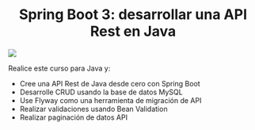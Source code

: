 <h1 align="center">Spring Boot 3: desarrollar una API Rest en Java</h1>

<img src="https://img.shields.io/badge/STATUS-FINALIZADO-green" display="inline" >


Realice este curso para Java y:
- Cree una API Rest de Java desde cero con Spring Boot
- Desarrolle CRUD usando la base de datos MySQL
- Use Flyway como una herramienta de migración de API
- Realizar validaciones usando Bean Validation
- Realizar paginación de datos API
